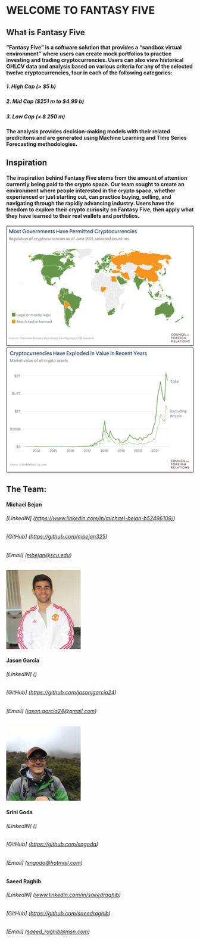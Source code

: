 # WELCOME TO FANTASY FIVE

## What is Fantasy Five

#### “Fantasy Five” is a software solution that provides a “sandbox virtual environment” where users can create mock portfolios to practice investing and trading cryptocurrencies. Users can also view historical OHLCV data and analysis based on various criteria for any of the selected twelve cryptocurrencies, four in each of the following categories:

#####         1. High Cap (> $5 b)
#####         2. Mid Cap ($251 m to $4.99 b)
#####         3. Low Cap (< $ 250 m)

#### The analysis provides decision-making models with their related predicitons and are generated using Machine Learning and Time Series Forecasting methodologies. 

## Inspiration
#### The inspiration behind Fantasy Five stems from the amount of attention currently being paid to the crypto space. Our team sought to create an environment where people interested in the crypto space, whether experienced or just starting out, can practice buying, selling, and navigating through the rapidly advancing industry. Users have the freedom to explore their crypto curiosity on Fantasy Five, then apply what they have learned to their real wallets and portfolios. 

<img src="pictures/Picture1.png" width="600" />

<img src="pictures/Picture2.png" width="600" />

## The Team:

#### Michael Bejan 
###### [LinkedIN] (https://www.linkedin.com/in/michael-bejan-b52496109/)
###### [GitHub] (https://github.com/mbejan325)
###### [Email] (mbejan@scu.edu)

<img src="pictures/michael.jpg" width="200" />


#### Jason Garcia 
###### [LinkedIN] ()
###### [GitHub] (https://github.com/jasonjgarcia24)
###### [Email] (jason.garcia24@gmail.com)

<img src="pictures/jason.jpg" width="200" />

#### Srini Goda
###### [LinkedIN] ()
###### [GitHub] (https://github.com/sngoda)
###### [Email] (sngoda@hotmail.com)

#### Saeed Raghib
###### [LinkedIN] (www.linkedin.com/in/saeedraghib)
###### [GitHub] (https://github.com/saeedraghib)
###### [Email] (saeed_raghib@msn.com)